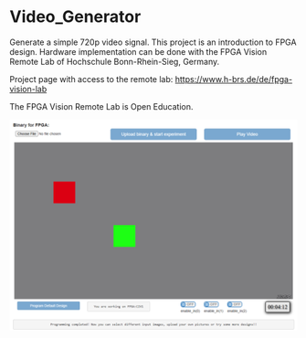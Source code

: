 # Video_Generator

Generate a simple 720p video signal.
This project is an introduction to FPGA design.
Hardware implementation can be done with the FPGA Vision Remote Lab of Hochschule Bonn-Rhein-Sieg, Germany.

Project page with access to the remote lab:
https://www.h-brs.de/de/fpga-vision-lab

The FPGA Vision Remote Lab is Open Education.

![alt text](https://github.com/Marco-Winzker/Video_Generator/blob/master/Video_Generator_Remote-Lab.png)
